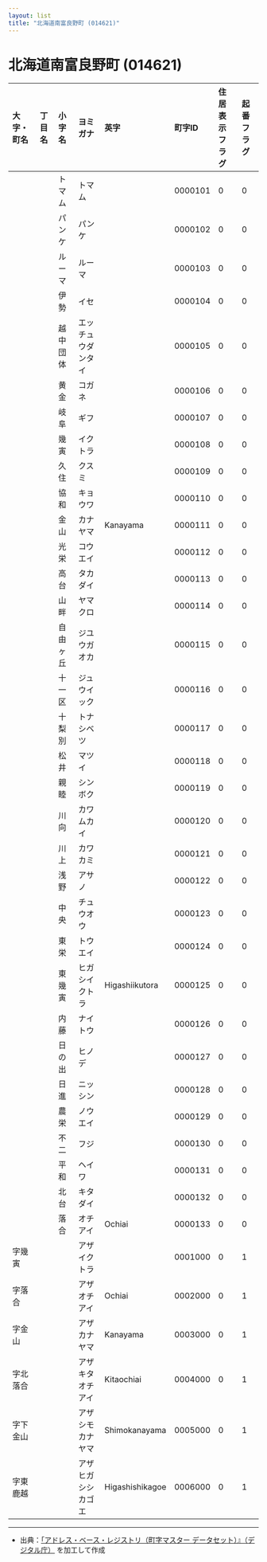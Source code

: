 ```yaml
---
layout: list
title: "北海道南富良野町 (014621)"
---
```


# 北海道南富良野町 (014621)

| 大字・町名 | 丁目名 | 小字名 | ヨミガナ | 英字 | 町字ID | 住居表示フラグ | 起番フラグ |
|:---|:---|:---|:---|:---|:---|:---|:---|
|  |  | トマム |   トマム |  | 0000101 | 0 | 0 |
|  |  | パンケ |   パンケ |  | 0000102 | 0 | 0 |
|  |  | ルーマ |   ルーマ |  | 0000103 | 0 | 0 |
|  |  | 伊勢 |   イセ |  | 0000104 | 0 | 0 |
|  |  | 越中団体 |   エッチュウダンタイ |  | 0000105 | 0 | 0 |
|  |  | 黄金 |   コガネ |  | 0000106 | 0 | 0 |
|  |  | 岐阜 |   ギフ |  | 0000107 | 0 | 0 |
|  |  | 幾寅 |   イクトラ |  | 0000108 | 0 | 0 |
|  |  | 久住 |   クスミ |  | 0000109 | 0 | 0 |
|  |  | 協和 |   キョウワ |  | 0000110 | 0 | 0 |
|  |  | 金山 |   カナヤマ | Kanayama | 0000111 | 0 | 0 |
|  |  | 光栄 |   コウエイ |  | 0000112 | 0 | 0 |
|  |  | 高台 |   タカダイ |  | 0000113 | 0 | 0 |
|  |  | 山畔 |   ヤマクロ |  | 0000114 | 0 | 0 |
|  |  | 自由ヶ丘 |   ジユウガオカ |  | 0000115 | 0 | 0 |
|  |  | 十一区 |   ジュウイック |  | 0000116 | 0 | 0 |
|  |  | 十梨別 |   トナシベツ |  | 0000117 | 0 | 0 |
|  |  | 松井 |   マツイ |  | 0000118 | 0 | 0 |
|  |  | 親睦 |   シンボク |  | 0000119 | 0 | 0 |
|  |  | 川向 |   カワムカイ |  | 0000120 | 0 | 0 |
|  |  | 川上 |   カワカミ |  | 0000121 | 0 | 0 |
|  |  | 浅野 |   アサノ |  | 0000122 | 0 | 0 |
|  |  | 中央 |   チュウオウ |  | 0000123 | 0 | 0 |
|  |  | 東栄 |   トウエイ |  | 0000124 | 0 | 0 |
|  |  | 東幾寅 |   ヒガシイクトラ | Higashiikutora | 0000125 | 0 | 0 |
|  |  | 内藤 |   ナイトウ |  | 0000126 | 0 | 0 |
|  |  | 日の出 |   ヒノデ |  | 0000127 | 0 | 0 |
|  |  | 日進 |   ニッシン |  | 0000128 | 0 | 0 |
|  |  | 農栄 |   ノウエイ |  | 0000129 | 0 | 0 |
|  |  | 不二 |   フジ |  | 0000130 | 0 | 0 |
|  |  | 平和 |   ヘイワ |  | 0000131 | 0 | 0 |
|  |  | 北台 |   キタダイ |  | 0000132 | 0 | 0 |
|  |  | 落合 |   オチアイ | Ochiai | 0000133 | 0 | 0 |
| 字幾寅 |  |  | アザイクトラ   |  | 0001000 | 0 | 1 |
| 字落合 |  |  | アザオチアイ   | Ochiai | 0002000 | 0 | 1 |
| 字金山 |  |  | アザカナヤマ   | Kanayama | 0003000 | 0 | 1 |
| 字北落合 |  |  | アザキタオチアイ   | Kitaochiai | 0004000 | 0 | 1 |
| 字下金山 |  |  | アザシモカナヤマ   | Shimokanayama | 0005000 | 0 | 1 |
| 字東鹿越 |  |  | アザヒガシシカゴエ   | Higashishikagoe | 0006000 | 0 | 1 |

---

- 出典：[「アドレス・ベース・レジストリ（町字マスター データセット）』（デジタル庁）](https://www.digital.go.jp/policies/base_registry_address/) を加工して作成
